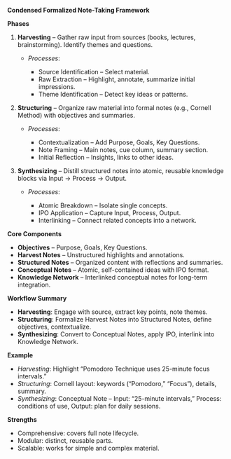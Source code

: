 **Condensed Formalized Note-Taking Framework**

**Phases**

1. **Harvesting** – Gather raw input from sources (books, lectures, brainstorming). Identify themes and questions.

   * *Processes*:

     * Source Identification – Select material.
     * Raw Extraction – Highlight, annotate, summarize initial impressions.
     * Theme Identification – Detect key ideas or patterns.

2. **Structuring** – Organize raw material into formal notes (e.g., Cornell Method) with objectives and summaries.

   * *Processes*:

     * Contextualization – Add Purpose, Goals, Key Questions.
     * Note Framing – Main notes, cue column, summary section.
     * Initial Reflection – Insights, links to other ideas.

3. **Synthesizing** – Distill structured notes into atomic, reusable knowledge blocks via Input → Process → Output.

   * *Processes*:

     * Atomic Breakdown – Isolate single concepts.
     * IPO Application – Capture Input, Process, Output.
     * Interlinking – Connect related concepts into a network.

**Core Components**

* **Objectives** – Purpose, Goals, Key Questions.
* **Harvest Notes** – Unstructured highlights and annotations.
* **Structured Notes** – Organized content with reflections and summaries.
* **Conceptual Notes** – Atomic, self-contained ideas with IPO format.
* **Knowledge Network** – Interlinked conceptual notes for long-term integration.

**Workflow Summary**

* **Harvesting**: Engage with source, extract key points, note themes.
* **Structuring**: Formalize Harvest Notes into Structured Notes, define objectives, contextualize.
* **Synthesizing**: Convert to Conceptual Notes, apply IPO, interlink into Knowledge Network.

**Example**

* *Harvesting*: Highlight “Pomodoro Technique uses 25-minute focus intervals.”
* *Structuring*: Cornell layout: keywords (“Pomodoro,” “Focus”), details, summary.
* *Synthesizing*: Conceptual Note – Input: “25-minute intervals,” Process: conditions of use, Output: plan for daily sessions.

**Strengths**

* Comprehensive: covers full note lifecycle.
* Modular: distinct, reusable parts.
* Scalable: works for simple and complex material.
